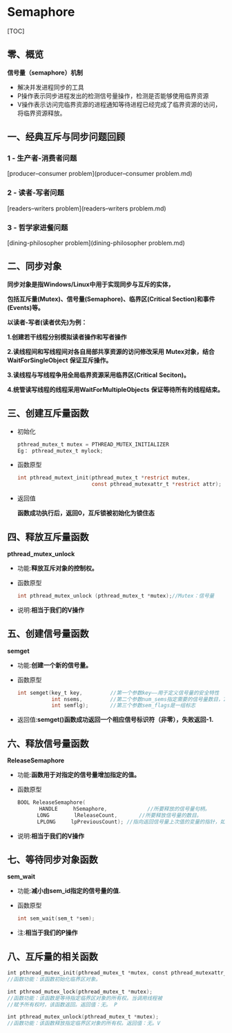 # Semaphore

[TOC]

## 零、概览

**信号量（semaphore）机制** 

- 解决并发进程同步的工具
- P操作表示同步进程发出的检测信号量操作，检测是否能够使用临界资源
- V操作表示访问完临界资源的进程通知等待进程已经完成了临界资源的访问，将临界资源释放。

## 一、**经典互斥与同步问题回顾**

### 1 - **生产者-消费者问题**

[producer–consumer problem](producer–consumer problem.md)

### 2 - **读者-写者问题**

[readers–writers problem](readers–writers problem.md)

### 3 - **哲学家进餐问题**

[dining-philosopher problem](dining-philosopher problem.md)

## 二、同步对象

**同步对象是指Windows/Linux中用于实现同步与互斥的实体，**

**包括互斥量(Mutex)、信号量(Semaphore)、临界区(Critical Section)和事件(Events)等。**



**以读者-写者(读者优先)为例：**

**1.创建若干线程分别模拟读者操作和写者操作**

**2.读线程间和写线程间对各自局部共享资源的访问修改采用** **Mutex对象，结合WaitForSingleObject** **保证互斥操作。**

**3.读线程与写线程争用全局临界资源采用临界区(Critical** **Seciton)。**

**4.统管读写线程的线程采用WaitForMultipleObjects** **保证等待所有的线程结束。**



## 三、创建互斥量函数

- 初始化

  ```c
  pthread_mutex_t mutex = PTHREAD_MUTEX_INITIALIZER
  Eg： pthread_mutex_t mylock;
  ```

- 函数原型

  ```c
  int pthread_mutext_init(pthread_mutex_t *restrict mutex,						//第一个参数初始化的互斥量的指针；（&mylock）
                          const pthread_mutexattr_t *restrict attr);	//第二个参数attr：指定了新建互斥锁的属性。如果参数attr为NULL，则使用默认的互斥锁属性，默认属性为快速互斥锁 
  ```

- 返回值

  **函数成功执行后，返回0，互斥锁被初始化为锁住态**



## 四、释放互斥量函数

**pthread_mutex_unlock** 

- 功能:**释放互斥对象的控制权。**

- 函数原型

  ```c
  int pthread_mutex_unlock (pthread_mutex_t *mutex);//Mutex：信号量
  ```

- 说明:**相当于我们的V操作**



## 五、创建信号量函数

**semget** 

- 功能:**创建一个新的信号量。**

- 函数原型

  ```c
  int semget(key_t key,			//第一个参数key——用于定义信号量的安全特性
             int nsems,			//第二个参数num_sems指定需要的信号量数目，1 
             int semflg);		//第三个参数sem_flags是一组标志
  ```

- 返回值:**semget()函数成功返回一个相应信号标识符（非零），失败返回-1.**



## 六、释放信号量函数

**ReleaseSemaphore**

- 功能:**函数用于对指定的信号量增加指定的值。**

- 函数原型

  ```c
  BOOL ReleaseSemaphore(
         HANDLE     hSemaphore,				//所要释放的信号量句柄。
  　　   LONG        lReleaseCount,		//所要释放信号量的数目。
  　　   LPLONG     lpPreviousCount);	//指向返回信号量上次值的变量的指针，如果不需要信号量上次的值，那么这个参数可以设置为NULL。
  
  ```

- 说明:**相当于我们的V操作**

## 七、等待同步对象函数

**sem_wait**

- 功能:**减小由sem_id指定的信号量的值.**

- 函数原型

  ```c
  int sem_wait(sem_t *sem); 
  ```

- 注:**相当于我们的P操作**



## 八、**互斥量的相关函数**

```c
int pthread_mutex_init(pthread_mutex_t *mutex, const pthread_mutexattr_t *mutexattr);
//函数功能：该函数初始化临界区对象。 
```



```c
int pthread_mutex_lock(pthread_mutex_t *mutex);
//函数功能：该函数是等待指定临界区对象的所有权。当调用线程被
//赋予所有权时，该函数返回。返回值：无。 P
```



```c
int pthread_mutex_unlock(pthread_mutex_t *mutex);
//函数功能：该函数释放指定临界区对象的所有权。返回值：无。V
```



